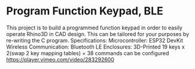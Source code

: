 # Program Function Keypad, BLE 
This project is to build a programmed function keypad in order to easily operate Rhino3D in CAD design. This can be tailored for your purposes by re-writing the C program.
Specifications:
Microcontroller: ESP32 DevKit
Wireless Communication: Bluetooth LE
Enclosures: 3D-Printed
19 keys x 2(swap 2 key mapping tables) = 38 commands can be configured
https://player.vimeo.com/video/283292600

